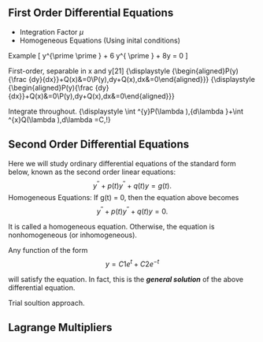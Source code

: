 



## First Order Differential Equations


 * Integration Factor $\mu$
 * Homogeneous Equations (Using inital conditions)

Example 
\[ y^{\prime \prime } + 6 y^{ \prime }  + 8y = 0 \]


First-order, separable in x and y[21]
{\displaystyle {\begin{aligned}P(y){\frac {dy}{dx}}+Q(x)&=0\\P(y)\,dy+Q(x)\,dx&=0\end{aligned}}} {\displaystyle {\begin{aligned}P(y){\frac {dy}{dx}}+Q(x)&=0\\P(y)\,dy+Q(x)\,dx&=0\end{aligned}}}

Integrate throughout.	{\displaystyle \int ^{y}P(\lambda )\,{d\lambda }+\int ^{x}Q(\lambda )\,d\lambda =C\,\!}


## Second Order Differential Equations

Here we will study ordinary differential equations of the standard
form below, known as the second order linear equations:
$$y^{\prime \prime} + p(t) y^{\prime \prime} + q(t) y = g(t).$$
Homogeneous Equations: If g(t) = 0, then the equation above becomes
$$ y^{\prime \prime} + p(t) y^{\prime \prime} + q(t) y = 0.$$

It is called a homogeneous equation. Otherwise, the equation is
nonhomogeneous (or inhomogeneous). 

Any function of the form
 $$ y = C1 e^t + C2 e^{−t} $$

will satisfy the equation. In fact, this is the ***general solution*** of the
above differential equation. 


Trial soultion approach.

## Lagrange Multipliers


